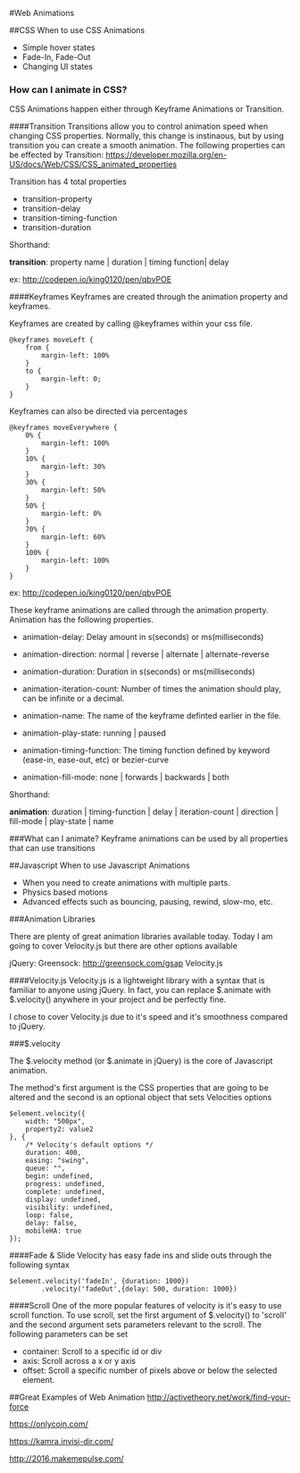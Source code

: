 #Web Animations

##CSS
When to use CSS Animations

 + Simple hover states
 + Fade-In, Fade-Out
 + Changing UI states


### How can I animate in CSS?
CSS Animations happen either through Keyframe Animations or Transition.

####Transition
Transitions allow you to control animation speed when changing CSS properties.  Normally, this change is instinaous, but by using transition you can create a smooth animation.
The following properties can be effected by Transition: https://developer.mozilla.org/en-US/docs/Web/CSS/CSS_animated_properties

Transition has 4 total properties 

+ transition-property
+ transition-delay
+ transition-timing-function
+ transition-duration

Shorthand:

**transition**: property name | duration | timing function| delay

ex: 
http://codepen.io/king0120/pen/qbvPOE

####Keyframes
Keyframes are created through the animation property and keyframes. 

Keyframes are created by calling @keyframes within your css file.

```
@keyframes moveLeft {
	from {
		margin-left: 100%
	}
	to {
		margin-left: 0;
	}
}
```

Keyframes can also be directed via percentages

```
@keyframes moveEverywhere {
	0% {
		margin-left: 100%
	}
	10% {
		margin-left: 30%
	}
	30% {
		margin-left: 50%
	}
	50% {
		margin-left: 0%
	}
	70% {
		margin-left: 60%
	}
	100% {
		margin-left: 100%
	}
}
```

ex: 
http://codepen.io/king0120/pen/qbvPOE

These keyframe animations are called through the animation property.  Animation has the following properties.

 + animation-delay: Delay amount in s(seconds) or  ms(milliseconds)

 + animation-direction: normal | reverse | alternate | alternate-reverse

 + animation-duration: Duration in s(seconds) or  ms(milliseconds)

 + animation-iteration-count: Number of times the animation should play, can be infinite or a decimal.

 + animation-name: The name of the keyframe definted earlier in the file.

 + animation-play-state: running | paused

 + animation-timing-function: The timing function defined by keyword (ease-in, ease-out, etc) or bezier-curve

 + animation-fill-mode: none | forwards | backwards | both

Shorthand:

**animation**: duration | timing-function | delay | 
   iteration-count | direction | fill-mode | play-state | name

###What can I animate?
 Keyframe animations can be used by all properties that can use transitions
 
##Javascript
When to use Javascript Animations

+ When you need to create animations with multiple parts.  
+ Physics based motions
+ Advanced effects such as bouncing, pausing, rewind, slow-mo, etc.

###Animation Libraries

There are plenty of great animation libraries available today.  Today I am going to cover Velocity.js but there are other options available

jQuery:
Greensock: http://greensock.com/gsap
Velocity.js

####Velocity.js
Velocity.js is a lightweight library with a syntax that is familiar to anyone using jQuery.  In fact, you can replace $.animate with $.velocity() anywhere in your project and be perfectly fine.  

I chose to cover Velocity.js due to it's speed and it's smoothness compared to jQuery.

###$.velocity

The $.velocity method (or $.animate in jQuery) is the core of Javascript animation.

The method's first argument is the CSS properties that are going to be altered and the second is an optional object that sets Velocities options

```
$element.velocity({
    width: "500px",
    property2: value2
}, {
    /* Velocity's default options */
    duration: 400,
    easing: "swing",
    queue: "",
    begin: undefined,
    progress: undefined,
    complete: undefined,
    display: undefined,
    visibility: undefined,
    loop: false,
    delay: false,
    mobileHA: true
});
```

####Fade & Slide
Velocity has easy fade ins and slide outs through the following syntax

```
$element.velocity('fadeIn', {duration: 1000})
		.velocity('fadeOut',{delay: 500, duration: 1000})
```

####Scroll
One of the more popular features of velocity is it's easy to use scroll function.  To use scroll, set the first argument of $.velocity() to 'scroll' and the second argument sets parameters relevant to the scroll.  The following parameters can be set 

- container: Scroll to a specific id or div
- axis: Scroll across a x or y axis
- offset: Scroll a specific number of pixels above or below the selected element.

##Great Examples of Web Animation
http://activetheory.net/work/find-your-force

https://onlycoin.com/

https://kamra.invisi-dir.com/

http://2016.makemepulse.com/